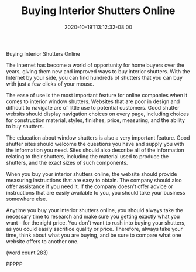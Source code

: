 ﻿---
title: "Buying Interior Shutters Online"
date: 2020-10-19T13:12:32-08:00
description: "Mini Blinds or Wood Shutters Tips for Web Success"
featured_image: "/images/Mini Blinds or Wood Shutters.jpg"
tags: ["Mini Blinds or Wood Shutters"]
---

Buying Interior Shutters Online

The Internet has become a world of opportunity for
home buyers over the years, giving them new and
improved ways to buy interior shutters. With the
Internet by your side, you can find hundreds of 
shutters that you can buy with just a few clicks of
your mouse.

The ease of use is the most important feature for
online companies when it comes to interior window
shutters.  Websites that are poor in design and
difficult to navigate are of little use to potential
customers.  Good shutter websits should display
navigation choices on every page, including choices
for construction material, styles, finishes, price,
measuring, and the ability to buy shutters.

The education about window shutters is also a very
important feature.  Good shutter sites should welcome
the questions you have and supply you with the 
information you need.  Sites should also describe 
all of the information relating to their shutters,
including the material used to produce the shutters,
and the exact sizes of such components.

When you buy your interior shutters online, the
website should provide measuring instructions that
are easy to obtain.  The company should also offer
assistance if you need it.  If the company doesn't
offer advice or instructions that are easily 
available to you, you should take your business
somewhere else.

Anytime you buy your interior shutters online, you
should always take the necessary time to research
and make sure you getting exactly what you want -
for the right price.  You don't want to rush into
buying your shutters, as you could easily sacrifice
quality or price.  Therefore, always take your time,
think about what you are buying, and be sure to 
compare what one website offers to another one.

(word count 283)

PPPPP
